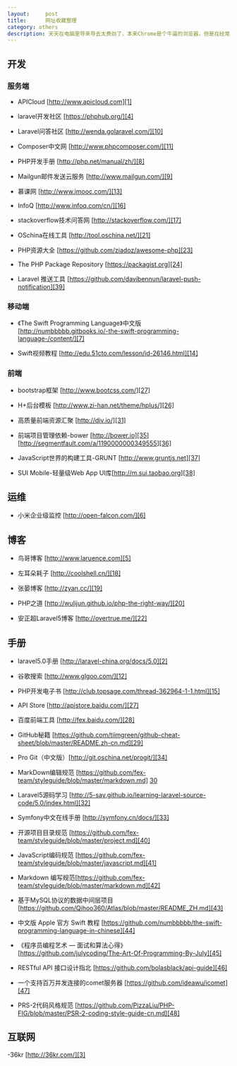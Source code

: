 ```yaml
---
layout:		post
title:		网址收藏整理
category: others
description: 天天在电脑里导来导去太费劲了，本来Chrome是个牛逼的浏览器，但是在经常连不上Google帐号。
---
```


## 开发

### 服务端

- APICloud [http://www.apicloud.com][1]

- laravel开发社区 [https://phphub.org/][4]

- Laravel问答社区 [http://wenda.golaravel.com/][10]

- Composer中文网 [http://www.phpcomposer.com/][11]

- PHP开发手册 [http://php.net/manual/zh/][8]

- Mailgun邮件发送云服务 [http://www.mailgun.com/][9]

- 慕课网 [http://www.imooc.com/][13]

- InfoQ [http://www.infoq.com/cn/][16]

- stackoverflow技术问答网 [http://stackoverflow.com/][17]

- OSchina在线工具 [http://tool.oschina.net/][21]

- PHP资源大全 [https://github.com/ziadoz/awesome-php][23]

- The PHP Package Repository [https://packagist.org][24]

- Laravel 推送工具 [https://github.com/davibennun/laravel-push-notification][39]

### 移动端

- 《The Swift Programming Language》中文版 [http://numbbbbb.gitbooks.io/-the-swift-programming-language-/content/][7]

- Swift视频教程 [http://edu.51cto.com/lesson/id-26146.html][14]

### 前端

- bootstrap框架 [http://www.bootcss.com/][27]

- H+后台模板 [http://www.zi-han.net/theme/hplus/][26]

- 高质量前端资源汇聚 [http://div.io/][31]

- 前端项目管理依赖-bower [http://bower.io][35] [http://segmentfault.com/a/1190000000349555][36]

- JavaScript世界的构建工具-GRUNT [http://www.gruntjs.net][37]

- SUI Mobile-轻量级Web App UI库[http://m.sui.taobao.org][38]

## 运维

- 小米企业级监控 [http://open-falcon.com/][6]

## 博客

- 鸟哥博客 [http://www.laruence.com][5]

- 左耳朵耗子 [http://coolshell.cn/][18]

- 张晏博客 [http://zyan.cc/][19]

- PHP之道 [http://wulijun.github.io/php-the-right-way/][20]

- 安正超Laravel5博客 [http://overtrue.me/][22]

## 手册

- laravel5.0手册 [http://laravel-china.org/docs/5.0][2]

- 谷歌搜索 [http://www.glgoo.com/][12]

- PHP开发电子书 [http://club.topsage.com/thread-362964-1-1.html][15]

- API Store [http://apistore.baidu.com/][27]

- 百度前端工具 [http://fex.baidu.com/][28]

- GitHub秘籍 [https://github.com/tiimgreen/github-cheat-sheet/blob/master/README.zh-cn.md][29]

- Pro Git（中文版）[http://git.oschina.net/progit/][34]

- MarkDown编辑规范 [https://github.com/fex-team/styleguide/blob/master/markdown.md] [30]

- Laravel5源码学习 [http://5-say.github.io/learning-laravel-source-code/5.0/index.html][32]

- Symfony中文在线手册 [http://symfony.cn/docs/][33]

- 开源项目目录规范 [https://github.com/fex-team/styleguide/blob/master/project.md][40]

- JavaScript编码规范 [https://github.com/fex-team/styleguide/blob/master/javascript.md][41]

- Markdown 编写规范[https://github.com/fex-team/styleguide/blob/master/markdown.md][42]

- 基于MySQL协议的数据中间层项目 [https://github.com/Qihoo360/Atlas/blob/master/README_ZH.md][43]

- 中文版 Apple 官方 Swift 教程 [https://github.com/numbbbbb/the-swift-programming-language-in-chinese][44]

- 《程序员编程艺术 — 面试和算法心得》 [https://github.com/julycoding/The-Art-Of-Programming-By-July][45]

- RESTful API 接口设计指北 [https://github.com/bolasblack/api-guide][46]

- 一个支持百万并发连接的comet服务器 [https://github.com/ideawu/icomet][47]

- PRS-2代码风格规范 [https://github.com/PizzaLiu/PHP-FIG/blob/master/PSR-2-coding-style-guide-cn.md][48]

## 互联网

-36kr [http://36kr.com/][3]


[1]: http://www.apicloud.com "www.apicloud.com"
[2]: http://laravel-china.org/docs/5.0 "laravel5"
[3]: http://36kr.com/ "36kr"
[4]: https://phphub.org/ "laravel开发社区"
[5]: http://www.laruence.com "鸟哥博客"
[6]: http://open-falcon.com/ "小米企业级监控"
[7]: http://numbbbbb.gitbooks.io/-the-swift-programming-language-/content/ "《The Swift Programming Language》中文版"
[8]: http://php.net/manual/zh/ "PHP开发手册"
[9]: http://www.mailgun.com/ "Mailgun邮件发送云服务"
[10]: http://wenda.golaravel.com/ "Laravel问答社区"
[11]: http://www.phpcomposer.com/ "Composer中文网"
[12]: http://www.glgoo.com/ "谷歌搜索"
[13]: http://www.imooc.com/ "在线视频教程"
[14]: http://edu.51cto.com/lesson/id-26146.html "Swift视频教程"
[15]: http://club.topsage.com/thread-362964-1-1.html "PHP开发电子书"
[16]: http://www.infoq.com/cn/ "InfoQ中文网"
[17]: http://stackoverflow.com/ "stackoverflow技术问答网"
[18]: http://coolshell.cn/ "左耳朵耗子"
[19]: http://zyan.cc/ "张晏的博客"
[20]: http://wulijun.github.io/php-the-right-way/ "PHP之道"
[21]: http://tool.oschina.net/ "Oschina在线工具"
[22]: http://overtrue.me/ "安正超Laravel5博客"
[23]: https://github.com/ziadoz/awesome-php "PHP资源大全"
[24]: https://packagist.org "The PHP Package Repository"
[25]: http://www.bootcss.com/ "bootstrap框架"
[26]: http://www.zi-han.net/theme/hplus/ "H+后台模板"
[27]: http://apistore.baidu.com/ "API Store"
[28]: http://fex.baidu.com/ "百度前端工具"
[29]: https://github.com/tiimgreen/github-cheat-sheet/blob/master/README.zh-cn.md "GitHub秘籍"
[30]: https://github.com/fex-team/styleguide/blob/master/markdown.md "MarkDown编辑规范"
[31]: http://div.io/ "高质量前端资源汇聚"
[32]: http://5-say.github.io/learning-laravel-source-code/5.0/index.html "Laravel5源码学习"
[33]: http://symfony.cn/docs/ "Symfony在线中文手册"
[34]: http://git.oschina.net/progit/ "Pro Git （中文版）"
[35]: http://bower.io "前端项目管理依赖-bower"
[36]: http://segmentfault.com/a/1190000000349555 "中文使用方法as"
[37]: http://www.gruntjs.net "JavaScript世界的构建工具-GRUNT"
[38]: http://m.sui.taobao.org "SUI Mobile-轻量级Web App UI库"
[39]: https://github.com/davibennun/laravel-push-notification "Laravel 推送工具"
[40]: https://github.com/fex-team/styleguide/blob/master/project.md "开源项目目录规范"
[41]: https://github.com/fex-team/styleguide/blob/master/javascript.md "JavaScript编码规范"
[42]: https://github.com/fex-team/styleguide/blob/master/markdown.md "Markdown 编写规范"
[43]: https://github.com/Qihoo360/Atlas/blob/master/README_ZH.md "基于MySQL协议的数据中间层项目"
[44]: https://github.com/numbbbbb/the-swift-programming-language-in-chinese] "中文版 Apple 官方 Swift 教程"
[45]: https://github.com/julycoding/The-Art-Of-Programming-By-July "《程序员编程艺术 — 面试和算法心得》"
[46]: https://github.com/bolasblack/api-guide "RESTful API 接口设计指北"
[47]: https://github.com/ideawu/icomet "一个支持百万并发连接的comet服务器"
[48]: https://github.com/PizzaLiu/PHP-FIG/blob/master/PSR-2-coding-style-guide-cn.md "PRS-2代码风格规范"
